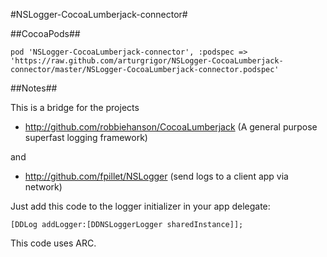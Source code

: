 #NSLogger-CocoaLumberjack-connector#

##CocoaPods##

```pod 'NSLogger-CocoaLumberjack-connector', :podspec => 'https://raw.github.com/arturgrigor/NSLogger-CocoaLumberjack-connector/master/NSLogger-CocoaLumberjack-connector.podspec'```

##Notes##

This is a bridge for the projects

* http://github.com/robbiehanson/CocoaLumberjack
(A general purpose superfast logging framework)

and

* http://github.com/fpillet/NSLogger
(send logs to a client app via network)


Just add this code to the logger initializer in your app delegate:

`[DDLog addLogger:[DDNSLoggerLogger sharedInstance]];`


This code uses ARC.
